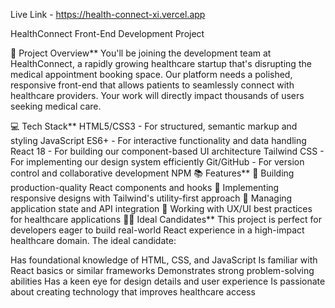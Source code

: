 Live Link - https://health-connect-xi.vercel.app

HealthConnect Front-End Development Project

🚀 Project Overview**
You'll be joining the development team at HealthConnect, a rapidly growing healthcare startup that's disrupting the medical appointment booking space. Our platform needs a polished, responsive front-end that allows patients to seamlessly connect with healthcare providers. Your work will directly impact thousands of users seeking medical care.

💻 Tech Stack**
HTML5/CSS3 - For structured, semantic markup and styling
JavaScript ES6+ - For interactive functionality and data handling
React 18 - For building our component-based UI architecture
Tailwind CSS - For implementing our design system efficiently
Git/GitHub - For version control and collaborative development
NPM
📚 Features**
🧩 Building production-quality React components and hooks
📱 Implementing responsive designs with Tailwind's utility-first approach
🔄 Managing application state and API integration
👥 Working with UX/UI best practices for healthcare applications
👩‍💻 Ideal Candidates**
This project is perfect for developers eager to build real-world React experience in a high-impact healthcare domain. The ideal candidate:

Has foundational knowledge of HTML, CSS, and JavaScript
Is familiar with React basics or similar frameworks
Demonstrates strong problem-solving abilities
Has a keen eye for design details and user experience
Is passionate about creating technology that improves healthcare access
